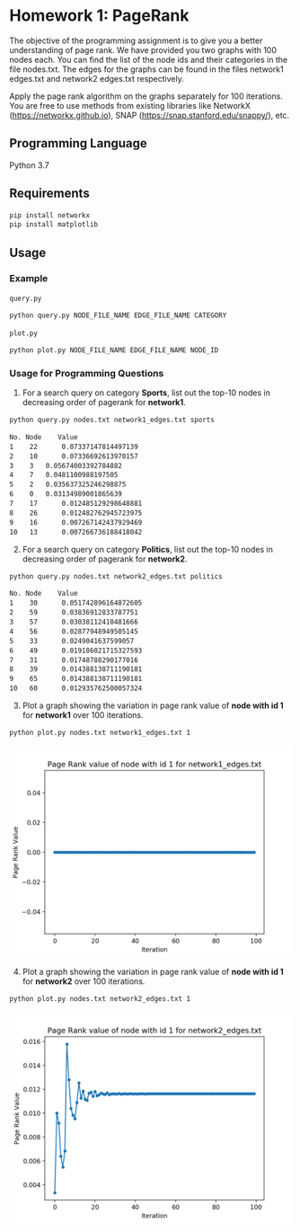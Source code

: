 # Homework 1: PageRank

The objective of the programming assignment is to give you a better understanding of page rank. We have provided you two graphs with 100 nodes each. You can find the list of the node ids and their categories in the file nodes.txt. The edges for the graphs can be found in the files network1 edges.txt and network2 edges.txt respectively.

Apply the page rank algorithm on the graphs separately for 100 iterations. You are free to use methods from existing libraries like NetworkX (https://networkx.github.io), SNAP (https://snap.stanford.edu/snappy/), etc.

## Programming Language

Python 3.7

## Requirements

```bash
pip install networkx
pip install matplotlib
```

## Usage

### Example

`query.py`

```bash
python query.py NODE_FILE_NAME EDGE_FILE_NAME CATEGORY
```

`plot.py`

```bash
python plot.py NODE_FILE_NAME EDGE_FILE_NAME NODE_ID
```

### Usage for Programming Questions

1. For a search query on category **Sports**, list out the top-10 nodes in decreasing order of pagerank for **network1**.

```bash
python query.py nodes.txt network1_edges.txt sports
```

```txt
No.	Node	Value
1 	 22 	 0.07337147814497139
2 	 10 	 0.07336692613970157
3 	 3 	 0.05674003392784882
4 	 7 	 0.0481100988197505
5 	 2 	 0.035637325246298875
6 	 0 	 0.03134989001865639
7 	 17 	 0.012485129298648881
8 	 26 	 0.012482762945723975
9 	 16 	 0.007267142437929469
10 	 13 	 0.007266736188418042
```

2. For a search query on category **Politics**, list out the top-10 nodes in decreasing order
of pagerank for **network2**.

```bash
python query.py nodes.txt network2_edges.txt politics
```

```txt
No.	Node	Value
1 	 30 	 0.051742896164872605
2 	 59 	 0.03836912833787751
3 	 57 	 0.03038112410481666
4 	 56 	 0.02877948949505145
5 	 33 	 0.0249041637599057
6 	 49 	 0.019186021715327593
7 	 31 	 0.01748788290177016
8 	 39 	 0.014388138711190181
9 	 65 	 0.014388138711190181
10 	 60 	 0.012935762500057324
```

3. Plot a graph showing the variation in page rank value of **node with id 1** for **network1**
over 100 iterations.

```bash
python plot.py nodes.txt network1_edges.txt 1
```

![network1](img/figure_1.png)


4. Plot a graph showing the variation in page rank value of **node with id 1** for **network2** over 100 iterations.

```bash
python plot.py nodes.txt network2_edges.txt 1
```

![network2](img/figure_2.png)